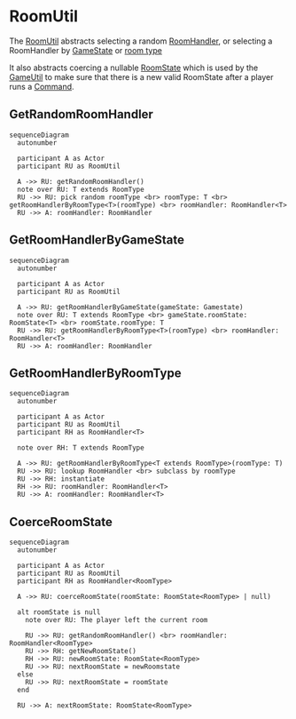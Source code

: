 # RoomUtil

The [RoomUtil](../src/utils/roomUtil.ts) abstracts selecting a random [RoomHandler](./roomHandler.md),
or selecting a RoomHandler by [GameState](../data/GameState.md) or [room type](../data/roomType.md)

It also abstracts coercing a nullable [RoomState](../data/roomState.md) which is used by the [GameUtil](./gameUtil.md)
to make sure that there is a new valid RoomState after a player runs a [Command](../data/command.md).

## GetRandomRoomHandler

```mermaid
sequenceDiagram
  autonumber

  participant A as Actor
  participant RU as RoomUtil

  A ->> RU: getRandomRoomHandler()
  note over RU: T extends RoomType
  RU ->> RU: pick random roomType <br> roomType: T <br> getRoomHandlerByRoomType<T>(roomType) <br> roomHandler: RoomHandler<T>
  RU ->> A: roomHandler: RoomHandler
```

## GetRoomHandlerByGameState

```mermaid
sequenceDiagram
  autonumber

  participant A as Actor
  participant RU as RoomUtil

  A ->> RU: getRoomHandlerByGameState(gameState: Gamestate)
  note over RU: T extends RoomType <br> gameState.roomState: RoomState<T> <br> roomState.roomType: T
  RU ->> RU: getRoomHandlerByRoomType<T>(roomType) <br> roomHandler: RoomHandler<T>
  RU ->> A: roomHandler: RoomHandler
```

## GetRoomHandlerByRoomType

```mermaid
sequenceDiagram
  autonumber

  participant A as Actor
  participant RU as RoomUtil
  participant RH as RoomHandler<T>

  note over RH: T extends RoomType

  A ->> RU: getRoomHandlerByRoomType<T extends RoomType>(roomType: T)
  RU ->> RU: lookup RoomHandler <br> subclass by roomType
  RU ->> RH: instantiate
  RH ->> RU: roomHandler: RoomHandler<T>
  RU ->> A: roomHandler: RoomHandler<T>
```

## CoerceRoomState

```mermaid
sequenceDiagram
  autonumber

  participant A as Actor
  participant RU as RoomUtil
  participant RH as RoomHandler<RoomType>

  A ->> RU: coerceRoomState(roomState: RoomState<RoomType> | null)

  alt roomState is null
    note over RU: The player left the current room

    RU ->> RU: getRandomRoomHandler() <br> roomHandler: RoomHandler<RoomType>
    RU ->> RH: getNewRoomState()
    RH ->> RU: newRoomState: RoomState<RoomType>
    RU ->> RU: nextRoomState = newRoomstate
  else
    RU ->> RU: nextRoomState = roomState
  end

  RU ->> A: nextRoomState: RoomState<RoomType>
```
